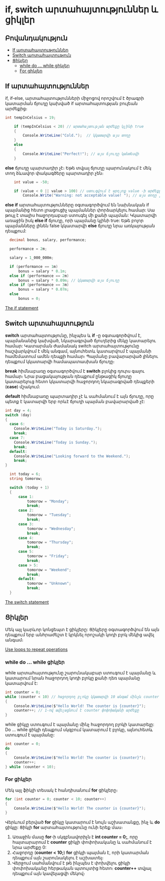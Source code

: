 # if, switch արտահայտություններ և ցիկլեր

## Բովանդակություն

- [If արտահայտություններ](#if-արտահայտություններ)
- [Switch արտահայտություն](#switch-արտահայտություն) 
- [Ցիկլեր](#Ցիկլեր) 
    - [while do ... while ցիկլեր](#while-do--while-ցիկլեր)
    - [For ցիկլեր](#for-ցիկլեր)



## If արտահայտություններ

if, if-else, արտահայտությունների միջոցով որոշվում է ծրագրի կատարման ճյուղը կախված if արտահայտության բուլեան արժեքից։

```c#
int tempInCelsius = 19;

    if (tempInCelsius < 20) // արտահայտության արժեքը կլինի true
    {
        Console.WriteLine("Cold.");  // կկատարվի այս տողը
    }
    else
    {
        Console.WriteLine("Perfect!"); // այս ճյուղը կանտեսվի
    }

```

**else** ճյուղը պարտադիր չէ։ Եթե տվյալ ճյուղը պարունակում է մեկ տող ձևավոր փակագծերը պարտադիր չեն։

```c#
    int value = -50;

    if (value < 0 || value > 100) // ստուգվում է արդյոք value -ի արժեքը փոքր է 0 կամ մեծ 100-ից։
        Console.Write("Warning: not acceptable value! "); // այս տողը չի կատարվի 

```

**else if** արտահայտությունները օգտագործվում են նախնական if պայմանից հետո լրացուցիչ պայմաններ փորձարկելու համար: Սա թույլ է տալիս հաջորդաբար ստուգել մի քանի պայման: Կկատարվի առաջին իսկ **else if** ճյուղը, որի պայմանը կլինի true: Եթե բոլոր պայմանները լինեն false կկատարվի **else** ճյուղը նրա առկայության դեպքում:


```c#
  decimal bonus, salary, performance;

  performance = 2m;

  salary = 1_000_000m;

  if (performance == 1m)
      bonus = salary * 0.1m;
  else if (performance == 2m)
      bonus = salary * 0.09m; // կկատարվի այս ճյուղը
  else if (performance == 3m)
      bonus = salary * 0.07m;
  else
      bonus = 0;
```

[The if statement](https://learn.microsoft.com/en-us/dotnet/csharp/language-reference/statements/selection-statements#the-if-statement)


## Switch արտահայտություն


**switch** արտահայտությունը, ինչպես և **if** -ը օգտագործվում է, պայմանանից կախված, նկարագրված ճյուղերից մեկը կատարելու համար: Կատարման ժամանակ switch արտահայտությունը հաշվարկվում է մեկ անգամ, այնուհետև կատարվում է պայմանի համեմատում ամեն դեպքի համար։ Պայմանը բավարարված լինելու դեպքում կկատարվի համապատասխան ճյուղը։

**break** հիմնաբառը օգտագործվում է **switch** բլոկից դուրս գալու համար։ Նրա բացակայության դեպքում ընթացիկ ճյուղը կատարելուց հետո կկատարվի հաջորդող նկարագրված դեպքերի (**case**) մշակում։  

**default** հիմնաբառը պարտադիր չէ և սահմանում է այն ճյուղը, որը պետք է կատարվի երբ որևէ ճյուղի պայման բավարարված չէ:


```c#
int day = 4;
switch (day) 
{
  case 6:
    Console.WriteLine("Today is Saturday.");
    break;
  case 7:
    Console.WriteLine("Today is Sunday.");
    break;
  default:
    Console.WriteLine("Looking forward to the Weekend.");
    break;
}

```

```c#
  int today = 6;
  string tomorow;

  switch (today + 1)
  {
      case 1:
          tomorow = "Monday";
          break;
      case 2:
          tomorow = "Tuesday";
          break;
      case 3:
          tomorow = "Wednesday";
          break;
      case 4:
          tomorow = "Thursday";
          break;
      case 5:
          tomorow = "Friday";
          break;
      case > 5:
          tomorow = "Weekend";
          break;
      default:
          tomorow = "Unknown";
          break;
  }

```

[The switch statement](https://learn.microsoft.com/en-us/dotnet/csharp/language-reference/statements/selection-statements#the-switch-statement)

## Ցիկլեր

Մեկ այլ կարևոր կոնցեպտ է ցիկլերը: Ցիկլերը օգտագործվում են այն դեպքում երբ անհրաժեշտ է կրկնել որոշակի կոդի բլոկ
մեկից ավել անգամ։

[Use loops to repeat operations](https://learn.microsoft.com/en-us/dotnet/csharp/tour-of-csharp/tutorials/branches-and-loops#use-loops-to-repeat-operations)

### while do ... while ցիկլեր

while արտահայտությունը շարունակաբար ստուգում է պայմանը և կատարում նրան հաջորդող կոդի բլոկը քանի դեռ պայմանը կատարվում է:

```c#
int counter = 0;
while (counter < 10) // հաջորդող բլոկը կկատարվի 10 անգամ մինչև counter փոփոխականի արժեքը դառնա 10
{
    Console.WriteLine($"Hello World! The counter is {counter}");
    counter++; // 1-ով ավելացնում է counter փոփոխականի արժեքը 
}

```

while ցիկլը ստուգում է պայմանը մինչ հաջորդող բլոկի կատարելը: Do ... while ցիկլի դեպքում սկզբում կատարում է բլոկը, այնուհետև ստուգում է պայմանը:

```c#
int counter = 0;
do
{
    Console.WriteLine($"Hello World! The counter is {counter}");
    counter++;
} while (counter < 10);

```

### **For ցիկլեր**

Մեկ այլ ֆիկլի տեսակ է հանդիսանում **for** ցիկլերը։


```c#
for (int counter = 0; counter < 10; counter++)
{
    Console.WriteLine($"Hello World! The counter is {counter}");
}

```

Վերևում բերված **for** ցիկլը կատարում է նույն աշխատանքը, ինչ և **do** ցիկլը: Ցիկլի **for** արտահայտությունը ունի երեք մաս։

1. Առաջին մասը **for**-ի սկզբնավորիչն է  **int counter = 0;**, որը հայտարարում է **counter** ցիկլի փոփոխականը և սահմանում է նրա արժեքը 0:
2. Հաջորդը (**counter < 10;**) **for** ցիկլի պայման է, որի կատարման դեպքում այն շարունակելու է աշխատել։
3. Վերջում սահմանվում է թե ինչպես է փոխվելու ցիկլի փոփոխականը հերթական պտույտից հետո։ **counter++** տվյալ դեպքում այն կավելացվի մեկով։